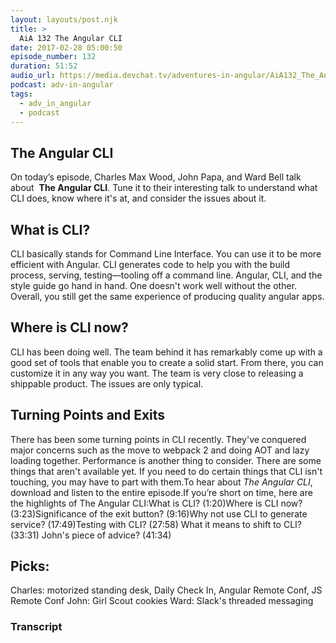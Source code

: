 ```yaml
---
layout: layouts/post.njk
title: >
  AiA 132 The Angular CLI
date: 2017-02-28 05:00:50
episode_number: 132
duration: 51:52
audio_url: https://media.devchat.tv/adventures-in-angular/AiA132_The_Angular_CLI.mp3
podcast: adv-in-angular
tags:
  - adv_in_angular
  - podcast
---
```


## **The Angular CLI**

On today’s episode, Charles Max Wood, John Papa, and Ward Bell talk about&nbsp; **The Angular CLI**. Tune it to their interesting talk to understand what CLI&nbsp;does, know where it's at, and consider the issues about it.

## **What is CLI?**

CLI basically stands for Command Line Interface. You can use it to be more efficient with Angular. CLI generates&nbsp;code to help you with the build process, serving, testing—tooling off a command line. Angular, CLI, and the style guide go hand in hand.&nbsp;One doesn't work well without the other. Overall, you still get the same experience of producing quality angular apps.

## **Where is CLI now?**

CLI has been doing well.&nbsp;The team behind it has remarkably come up with a good set of tools that enable you to create a solid start. From there, you can customize it in any way you want. The team is very close to releasing a shippable product. The issues are only&nbsp;typical.

## **Turning Points and Exits**

There&nbsp;has been some turning points in CLI recently. They've conquered major concerns such as the move to webpack 2 and doing AOT and lazy loading together. Performance is another thing to consider.&nbsp;There are some things that aren't available yet. If you need to do certain things that CLI isn't touching, you may have to part with them.To hear about _The Angular CLI_, download and listen to the entire episode.If you’re short on time, here are the highlights of The Angular CLI:What is CLI? (1:20)Where is CLI now? (3:23)Significance of the exit button? (9:16)Why not use CLI to generate service? (17:49)Testing with CLI? (27:58) What it means to shift to CLI? (33:31) John's piece of advice? (41:34)

## **Picks:**

Charles: motorized standing desk, Daily Check In, Angular Remote Conf, JS Remote Conf John: Girl Scout cookies Ward: Slack's threaded messaging

### Transcript
